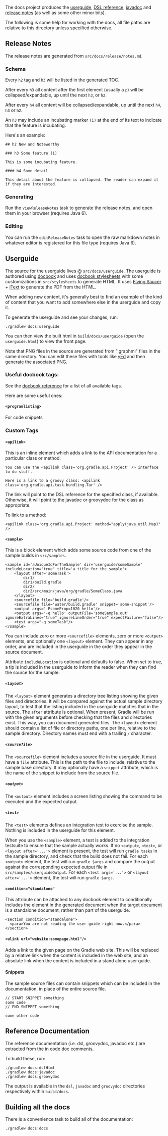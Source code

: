 The docs project produces the [userguide](http://gradle.org/docs/current/userguide/userguide.html), [DSL reference](http://gradle.org/docs/current/dsl/),
[javadoc](http://gradle.org/docs/current/javadoc/) and [release notes](http://gradle.org/docs/current/release-notes)
(as well as some other minor bits).

The following is some help for working with the docs, all file paths are relative to this directory unless specified otherwise.

## Release Notes

The release notes are generated from `src/docs/release/notes.md`.

### Schema 

Every `h2` tag and `h3` will be listed in the generated TOC.

After every `h3` all content after the first element (usually a `p`) will be collapsed/expandable, up until the next `h3`, or `h2`.

After every `h4` all content will be collapsed/expandable, up until the next `h4`, `h3` or `h2`.

An `h3` may include an incubating marker `(i)` at the end of its text to indicate that the feature is incubating.

Here's an example:

    ## h2 New and Noteworthy

    ### h3 Some feature (i)

    This is some incubating feature.

    #### h4 Some detail

    This detail about the feature is collapsed. The reader can expand it if they are interested.

### Generating

Run the `viewReleaseNotes` task to generate the release notes, and open them in your browser (requires Java 6).

### Editing

You can run the `editReleaseNotes` task to open the raw markdown notes in whatever editor is registered for this file type (requires Java 6).

## Userguide

The source for the userguide lives @ `src/docs/userguide`. The userguide is authored using [docbook](http://www.docbook.org/) and uses [docbook stylesheets](http://docbook.sourceforge.net/) with some customizations in `src/stylesheets` to generate HTML. It uses [Flying Saucer](https://github.com/flyingsaucerproject/flyingsaucer) + [iText](http://www.lowagie.com/iText/) to generate the PDF from the HTML.

When adding new content, it's generally best to find an example of the kind of content that you want to add somewhere else in the userguide and copy it.

To generate the userguide and see your changes, run:

    ./gradlew docs:userguide

You can then view the built html in `build/docs/userguide` (open the `userguide.html`) to view the front page.

Note that PNG files in the source are generated from ".graphml" files in the same directory.  You can edit these files
with tools like [yEd](http://www.yworks.com/en/products_yed_about.html) and then generate the associated PNG.

### Useful docbook tags:

See the [docbook reference](http://docbook.org/tdg/en/html/part2.html) for a list of all available tags.

Here are some useful ones:

#### `<programlisting>`

For code snippets

### Custom Tags

#### `<apilink>`

This is an inline element which adds a link to the API documentation for a particular class or method.

    You can use the <apilink class='org.gradle.api.Project' /> interface to do stuff.

    Here is a link to a groovy class: <apilink class='org.gradle.api.task.bundling.Tar' />

The link will point to the DSL reference for the specified class, if available. Otherwise, it will point to the javadoc or groovydoc for the class as appropriate.

To link to a method:

    <apilink class='org.gradle.api.Project' method="apply(java.util.Map)" />

#### `<sample>`

This is a block element which adds some source code from one of the sample builds in `src/samples`.

    <sample id='aUniqueIdForTheSample' dir='userguide/someSample' includeLocation="true" title='a title for the sample'>
        <layout after='someTask'>
            dir1/
            dir1/build.gradle
            dir2/
            dir2/src/main/java/org/gradle/SomeClass.java
        </layout>
        <sourcefile file='build.gradle'/>
        <sourcefile file='water/build.gradle' snippet='some-snippet'/>
        <output args='-PsomeProp=1020 hello'/>
        <output args='-q hello' outputFile='someSample.out' ignoreExtraLines="true" ignoreLineOrder="true" expectFailure="false"/>
        <test args="-q someTask"/>
    </sample>

You can include zero or more `<sourcefile>` elements, zero or more `<output>` elements, and optionally one `<layout>` element. They can appear in any order, and are included in the userguide in the order they appear in the source document.

Attribute `includeLocation` is optional and defaults to false. When set to true, a tip is included in the userguide to inform the reader when they can find the source for the sample.

##### `<layout>`

The `<layout>` element generates a directory tree listing showing the given files and directories. It will be compared against the actual sample directory layout, to test that the listing included in the userguide matches that in the source. The `after` attribute is optional. When present, Gradle will be run with the given arguments before checking that the files and directories exist. This way, you can document generated files. The `<layout>` element should contain a list of file or directory paths, one per line, relative to the sample directory. Directory names must end with a trailing `/` character.

##### `<sourcefile>`

The `<sourcefile>` element includes a source file in the userguide. It must have a `file` attribute. This is the path to the file to include, relative to the sample base directory. It may optionally have a `snippet` attribute, which is the name of the snippet to include from the source file.

##### `<output>`

The `<output>` element includes a screen listing showing the command to be executed and the expected output.

##### `<test>`

The `<test>` elements defines an integration test to exercise the sample. Nothing is included in the userguide for this element.

When you use the `<sample>` element, a test is added to the integration testsuite to ensure that the sample actually works. If no `<output>`, `<test>`, or `<layout after='...'>` element is present, the test will run `gradle tasks` in the sample directory, and check that the build does not fail. For each `<output>` element, the test will run `gradle $args` and compare the output against the corresponding expected output file in `src/samples/userguideOutput`. For each `<test args='...'>` or `<layout after='...'>` element, the test will run `gradle $args`.

#### `condition="standalone"`

This attribute can be attached to any docbook element to conditionally includes the element in the generated document when the target document is a standalone document, rather than part of the userguide.

    <section condition="standalone">
      <para>You are not reading the user guide right now.</para>
    </section>

#### `<ulink url="website:somepage.html"/>`

Adds a link to the given page on the Gradle web site. This will be replaced by a relative link when the content is included in the web site, and an absolute link when the content is included in a stand alone user guide.

#### Snippets

The sample source files can contain snippets which can be included in the documentation, in place of the entire source file.

    // START SNIPPET something
    some code
    // END SNIPPET something

    some other code

## Reference Documentation

The reference documentation (i.e. dsl, groovydoc, javadoc etc.) are extracted from the in code doc comments.

To build these, run:

    ./gradlew docs:dslHtml
    ./gradlew docs:javadoc
    ./gradlew docs:groovydoc

The output is available in the `dsl`, `javadoc` and `groovydoc` directories respectively within `build/docs`.

## Building all the docs

There is a convenience task to build all of the documentation:

    ./gradlew docs:docs
